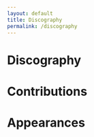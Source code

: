 ```yaml
---
layout: default
title: Discography
permalink: /discography
---
```


# Discography

# Contributions

# Appearances